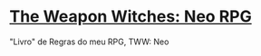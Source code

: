 # [The Weapon Witches: Neo RPG](https://tww-neo-rpg-nuxtjs-webpage.vercel.app/)

"Livro" de Regras do meu RPG, TWW: Neo
